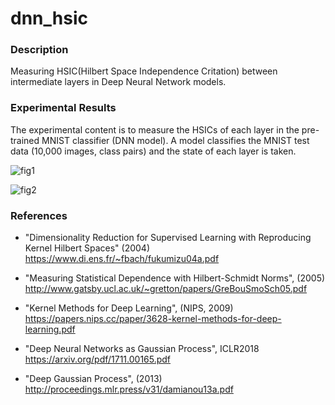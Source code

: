 # dnn_hsic

### Description

Measuring HSIC(Hilbert Space Independence Critation) between intermediate layers in Deep Neural Network models.

### Experimental Results

The experimental content is to measure the HSICs of each layer in the pre-trained MNIST classifier (DNN model). 
A model classifies the MNIST test data (10,000 images, class pairs) and the state of each layer is taken.

![fig1](https://user-images.githubusercontent.com/31915487/61437436-0b2a4500-a978-11e9-8f0f-52a9844a1559.png)

![fig2](https://user-images.githubusercontent.com/31915487/61437439-0b2a4500-a978-11e9-93ba-48fd37a7e2af.png)

### References

- "Dimensionality Reduction for Supervised Learning with Reproducing Kernel Hilbert Spaces" (2004)<br>
https://www.di.ens.fr/~fbach/fukumizu04a.pdf

- "Measuring Statistical Dependence with Hilbert-Schmidt Norms", (2005)<br>
http://www.gatsby.ucl.ac.uk/~gretton/papers/GreBouSmoSch05.pdf

- "Kernel Methods for Deep Learning", (NIPS, 2009)<br>
https://papers.nips.cc/paper/3628-kernel-methods-for-deep-learning.pdf

- "Deep Neural Networks as Gaussian Process", ICLR2018<br>
https://arxiv.org/pdf/1711.00165.pdf

- "Deep Gaussian Process", (2013)<br>
http://proceedings.mlr.press/v31/damianou13a.pdf
